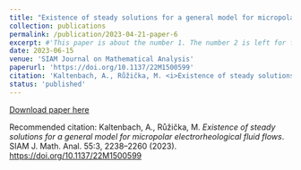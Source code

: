 ```yaml
---
title: "Existence of steady solutions for a general model for micropolar electrorheological fluid flows"
collection: publications
permalink: /publication/2023-04-21-paper-6
excerpt: #'This paper is about the number 1. The number 2 is left for future work.'
date: 2023-06-15
venue: 'SIAM Journal on Mathematical Analysis'
paperurl: 'https://doi.org/10.1137/22M1500599'
citation: 'Kaltenbach, A., Růžička, M. <i>Existence of steady solutions for a general model for micropolar electrorheological fluid flows</i>. SIAM J. Math. Anal. 55:3,  2238–2260 (2023). https://doi.org/10.1137/22M1500599'
status: 'published'
---
```


[Download paper here](https://doi.org/10.1137/22M1500599) 

Recommended citation: Kaltenbach, A., Růžička, M. <i>Existence of steady solutions for a general model for micropolar electrorheological fluid flows</i>. SIAM J. Math. Anal. 55:3,  2238–2260 (2023). https://doi.org/10.1137/22M1500599
 